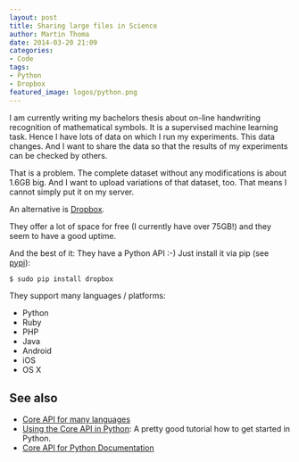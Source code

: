 ```yaml
---
layout: post
title: Sharing large files in Science
author: Martin Thoma
date: 2014-03-20 21:09
categories:
- Code
tags:
- Python
- Dropbox
featured_image: logos/python.png
---
```


I am currently writing my bachelors thesis about on-line handwriting recognition
of mathematical symbols. It is a supervised machine learning task. Hence I
have lots of data on which I run my experiments. This data changes.
And I want to share the data so that the results of my experiments can be
checked by others.

That is a problem. The complete dataset without any modifications is about
1.6GB big. And I want to upload variations of that dataset, too.
That means I cannot simply put it on my server.

An alternative is [Dropbox](https://www.dropbox.com/home).

They offer a lot of space for free (I currently have over 75GB!) and they
seem to have a good uptime.

And the best of it: They have a Python API :-)
Just install it via pip (see [pypi](https://pypi.python.org/pypi/dropbox/2.1.0)):

```bash
$ sudo pip install dropbox
```

They support many languages / platforms:

* Python
* Ruby
* PHP
* Java
* Android
* iOS
* OS X

## See also

* [Core API for many languages](https://www.dropbox.com/developers/core)
* [Using the Core API in Python](https://www.dropbox.com/developers/core/start/python): A pretty good tutorial how to get started in Python.
* [Core API for Python Documentation](https://www.dropbox.com/developers/core/docs/python)